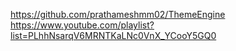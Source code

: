 https://github.com/prathameshmm02/ThemeEngine
https://www.youtube.com/playlist?list=PLhhNsarqV6MRNTKaLNc0VnX_YCooY5GQ0